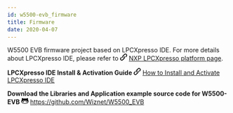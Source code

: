 ```yaml
---
id: w5500-evb_firmware
title: Firmware
date: 2020-04-07
---
```



W5500 EVB firmware project based on LPCXpresso IDE. For more details
about LPCXpresso IDE, please refer to
![](/img/link.png) [NXP LPCXpresso platform
page](http://www.lpcware.com/lpcxpresso).

**LPCXpresso IDE Install & Activation Guide**
![](/img/link.png) [How to Install and
Activate LPCXpresso IDE](/osh/lpcxpresso/start)

**Download the Libraries and Application example source code for
W5500-EVB** ![](/img/github.png) https://github.com/Wiznet/W5500_EVB
